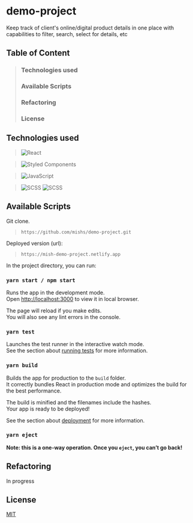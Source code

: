 # demo-project
Keep track of client's online/digital product details in one place with capabilities to filter, search, select for details, etc

## Table of Content
> ### Technologies used
> ### Available Scripts
> ### Refactoring
> ### License
    
    
## Technologies used

> <img alt="React" src="https://img.shields.io/badge/react%20-%2320232a.svg?&style=for-the-badge&logo=react&logoColor=%2361DAFB"/>        

> <img alt="Styled Components" src="https://img.shields.io/badge/styled--components-DB7093?style=for-the-badge&logo=styled-components&logoColor=white"/>        	

> <img alt="JavaScript" src="https://img.shields.io/badge/javascript%20-%23323330.svg?&style=for-the-badge&logo=javascript&logoColor=%23F7DF1E"/>  

> <img alt="SCSS" src="https://img.shields.io/badge/SASS%20-hotpink.svg?&style=for-the-badge&logo=SASS&logoColor=white"/>
>  <img alt="SCSS" src="https://img.shields.io/badge/react-bootstrap-563D7C?style=for-the-badge&logo=bootstrap&logoColor=white"/> 

## Available Scripts

Git clone.
> ```https://github.com/mishs/demo-project.git```

Deployed version (url):
> ```https://mish-demo-project.netlify.app```


In the project directory, you can run:

### `yarn start / npm start`

Runs the app in the development mode.\
Open [http://localhost:3000](http://localhost:3000) to view it in local browser.

The page will reload if you make edits.\
You will also see any lint errors in the console.

### `yarn test`

Launches the test runner in the interactive watch mode.\
See the section about [running tests](https://facebook.github.io/create-react-app/docs/running-tests) for more information.

### `yarn build`

Builds the app for production to the `build` folder.\
It correctly bundles React in production mode and optimizes the build for the best performance.

The build is minified and the filenames include the hashes.\
Your app is ready to be deployed!

See the section about [deployment](https://facebook.github.io/create-react-app/docs/deployment) for more information.

### `yarn eject`

**Note: this is a one-way operation. Once you `eject`, you can’t go back!**


## Refactoring
In progress


## License
[MIT](https://choosealicense.com/licenses/mit/)


